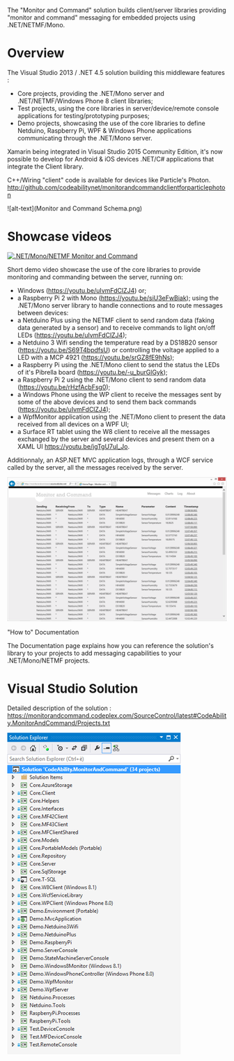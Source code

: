The "Monitor and Command" solution builds client/server libraries providing "monitor and command" messaging for embedded projects using .NET/NETMF/Mono.

# Overview

The Visual Studio 2013 / .NET 4.5 solution building this middleware features :
* Core projects, providing the .NET/Mono server and .NET/NETMF/Windows Phone 8 client libraries;
* Test projects, using the core libraries in server/device/remote console applications for testing/prototyping purposes;
* Demo projects, showcasing the use of the core libraries to define Netduino, Raspberry Pi, WPF & Windows Phone applications communicating through the .NET/Mono server.

Xamarin being integrated in Visual Studio 2015 Community Edition, it's now possible to develop for Android & iOS devices .NET/C# applications that integrate the Client library.

C++/Wiring "client" code is available for devices like Particle's Photon.
http://github.com/codeabilitynet/monitorandcommandclientforparticlephoton

![alt-text](Monitor and Command Schema.png)

# Showcase videos

[![.NET/Mono/NETMF Monitor and Command](
http://img.youtube.com/vi/WXMblAWa_RQ/0.jpg)](http://www.youtube.com/watch?v=WXMblAWa_RQ)

Short demo video showcase the use of the core libraries to provide monitoring and commanding between the server, running on:
* Windows (https://youtu.be/uIvmFdClZJ4) or;
* a Raspberry Pi 2 with Mono (https://youtu.be/siU3eFwBiak);
using the .NET/Mono server library to handle connections and to route messages between devices:
* a Netduino Plus using the NETMF client to send random data (faking data generated by a sensor) and to receive commands to light on/off LEDs (https://youtu.be/uIvmFdClZJ4);
* a Netduino 3 Wifi sending the temperature read by a DS18B20 sensor (https://youtu.be/S69T4bpdfsU) or controlling the voltage applied to a LED with a MCP 4921 (https://youtu.be/srGZ8fE9hNs);
* a Raspberry Pi using the .NET/Mono client to send the status the LEDs of it's Pibrella board (https://youtu.be/-u_burGlGyk);
* a Raspberry Pi 2 using the .NET/Mono client to send random data (https://youtu.be/rHzfAcbFsg0);
* a Windows Phone using the WP client to receive the messages sent by some of the above devices and to send them back commands (https://youtu.be/uIvmFdClZJ4);
* a WpfMonitor application using the .NET/Mono client to present the data received from all devices on a WPF UI;
* a Surface RT tablet using the W8 client to receive all the messages exchanged by the server and several devices and present them on a XAML UI https://youtu.be/jgTgU7ul_Jo.

Additionnaly, an ASP.NET MVC application logs, through a WCF service called by the server, all the messages received by the server.

![alt-text](azure.png)

"How to" Documentation

The Documentation page explains how you can reference the solution's library to your projects to add messaging capabilities to your .NET/Mono/NETMF projects.

# Visual Studio Solution

Detailed description of the solution : https://monitorandcommand.codeplex.com/SourceControl/latest#CodeAbility.MonitorAndCommand/Projects.txt

![alt-text](Solution.png)
